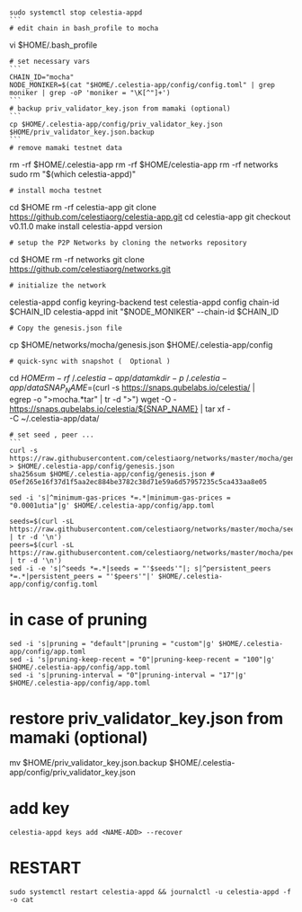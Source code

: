 # 
````
sudo systemctl stop celestia-appd
```
# edit chain in bash_profile to mocha
````
vi $HOME/.bash_profile
````
# set necessary vars
```
CHAIN_ID="mocha"
NODE_MONIKER=$(cat "$HOME/.celestia-app/config/config.toml" | grep moniker | grep -oP 'moniker = "\K[^"]+')
```
# backup priv_validator_key.json from mamaki (optional)
```
cp $HOME/.celestia-app/config/priv_validator_key.json $HOME/priv_validator_key.json.backup
```
# remove mamaki testnet data
````
rm -rf $HOME/.celestia-app
rm -rf $HOME/celestia-app
rm -rf networks
sudo rm "$(which celestia-appd)"
````
# install mocha testnet
````
cd $HOME
rm -rf celestia-app
git clone https://github.com/celestiaorg/celestia-app.git
cd celestia-app
git checkout v0.11.0
make install
celestia-appd version
````
# setup the P2P Networks by cloning the networks repository
````
cd $HOME
rm -rf networks
git clone https://github.com/celestiaorg/networks.git
````
# initialize the network
````
celestia-appd config keyring-backend test
celestia-appd config chain-id $CHAIN_ID
celestia-appd init "$NODE_MONIKER" --chain-id $CHAIN_ID
````
# Copy the genesis.json file
````
cp $HOME/networks/mocha/genesis.json $HOME/.celestia-app/config
````
# quick-sync with snapshot (  Optional )
````
cd $HOME
rm -rf ~/.celestia-app/data
mkdir -p ~/.celestia-app/data
SNAP_NAME=$(curl -s https://snaps.qubelabs.io/celestia/ | \
    egrep -o ">mocha.*tar" | tr -d ">")
wget -O - https://snaps.qubelabs.io/celestia/${SNAP_NAME} | tar xf - \
    -C ~/.celestia-app/data/
````
# set seed , peer ...
```
curl -s https://raw.githubusercontent.com/celestiaorg/networks/master/mocha/genesis.json > $HOME/.celestia-app/config/genesis.json
sha256sum $HOME/.celestia-app/config/genesis.json # 05ef265e16f37d1f5aa2ec884be3782c38d71e59a6d57957235c5ca433aa8e05

sed -i 's|^minimum-gas-prices *=.*|minimum-gas-prices = "0.0001utia"|g' $HOME/.celestia-app/config/app.toml

seeds=$(curl -sL https://raw.githubusercontent.com/celestiaorg/networks/master/mocha/seeds.txt | tr -d '\n')
peers=$(curl -sL https://raw.githubusercontent.com/celestiaorg/networks/master/mocha/peers.txt | tr -d '\n')
sed -i -e 's|^seeds *=.*|seeds = "'$seeds'"|; s|^persistent_peers *=.*|persistent_peers = "'$peers'"|' $HOME/.celestia-app/config/config.toml
````
# in case of pruning
````
sed -i 's|pruning = "default"|pruning = "custom"|g' $HOME/.celestia-app/config/app.toml
sed -i 's|pruning-keep-recent = "0"|pruning-keep-recent = "100"|g' $HOME/.celestia-app/config/app.toml
sed -i 's|pruning-interval = "0"|pruning-interval = "17"|g' $HOME/.celestia-app/config/app.toml
````
# restore priv_validator_key.json from mamaki (optional)
mv $HOME/priv_validator_key.json.backup $HOME/.celestia-app/config/priv_validator_key.json
# add key
````
celestia-appd keys add <NAME-ADD> --recover
````
# RESTART
````
sudo systemctl restart celestia-appd && journalctl -u celestia-appd -f -o cat
````
